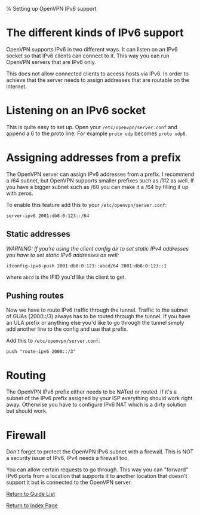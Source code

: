 % Setting up OpenVPN IPv6 support

# The different kinds of IPv6 support
OpenVPN supports IPv6 in two different ways. It can listen on
an IPv6 socket so that IPv6 clients can connect to it.
This way you can run OpenVPN servers that are IPv6 only.

This does not allow connected clients to access hosts via IPv6.
In order to achieve that the server needs to assign addresses
that are routable on the internet.

# Listening on an IPv6 socket
This is quite easy to set up. Open your `/etc/openvpn/server.conf`
and append a 6 to the proto line. For example `proto udp`
becomes `proto udp6`.

# Assigning addresses from a prefix
The OpenVPN server can assign IPv6 addresses from a prefix.
I recommend a /64 subnet, but OpenVPN supports smaller prefixes
such as /112 as well. If you have a bigger subnet such as /60
you can make it a /64 by filling it up with zeros.

To enable this feature add this to your `/etc/openvpn/server.conf`:

```
server-ipv6 2001:db8:0:123::/64
```

## Static addresses
*WARNING: If you're using the client config dir to set static IPv4
addresses you have to set static IPv6 addresses as well:*

```
ifconfig-ipv6-push 2001:db8:0:123::abcd/64 2001:db8:0:123::1
```

where `abcd` is the IFID you'd like the client to get.

## Pushing routes
Now we have to route IPv6 traffic through the tunnel.
Traffic to the subnet of GUAs (2000::/3) always has to be routed
through the tunnel. If you have an ULA prefix or anything else
you'd like to go through the tunnel simply add another
line to the config and use that prefix.

Add this to `/etc/openvpn/server.conf`:

```
push "route-ipv6 2000::/3"
```

# Routing
The OpenVPN IPv6 prefix either needs to be NATed or routed.
If it's a subnet of the IPv6 prefix assigned by your ISP
everything should work right away. Otherwise you have to configure
IPv6 NAT which is a dirty solution but should work.

# Firewall
Don't forget to protect the OpenVPN IPv6 subnet with a firewall.
This is NOT a security issue of IPv6, IPv4 needs a firewall too.

You can allow certain requests to go through. This way you can
"forward" IPv6 ports from a location that supports it to another
location that doesn't support it but is connected to the OpenVPN
server.

[Return to Guide List](/cgi-bin/guides.lua)

[Return to Index Page](/cgi-bin/index.lua)

